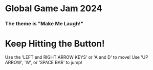 # Global Game Jam 2024
### The theme is "Make Me Laugh!"

# Keep Hitting the Button!

Use the 'LEFT and RIGHT ARROW KEYS' or 'A and D' to move!
Use 'UP ARROW', 'W', or 'SPACE BAR' to jump!
